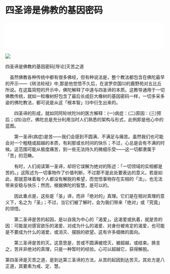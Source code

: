 # 四圣谛是佛教的基因密码

<iframe frameborder="0" marginwidth="0" marginheight="0" width=500 height=86 src="./mp3/13-0.mp3"></iframe>

![](./img/13-0.webp)

四圣谛是佛教的基因密码[导论]灭苦之道

　虽然佛教各种传统中都有很多佛经，但有种说法是，整个教法都包含在佛陀最早的开示——《转法轮经》中,那是他觉悟不久后，在波罗奈国⑿的鹿野苑对五比丘所说。在这篇简短的开示中，佛陀解释了中道与四圣谛的本质。这教导通用于一切佛教传统，就如一粒橡树籽包含了最后长成巨大橡树的基因密码一样，一切多采多姿的佛陀教法，都可说是从这「根本智」⒀中衍生出来的。

　　四圣谛的形成，就如同阿轮吠陀⒁的医方解释：(一)病症：(二)原因：(三)预后；(四)治疗。佛陀总是充分利用当时人们熟悉的架构与形式，此例即是他心中的蓝图。

　　第一圣谛(病症)是苦——我们会感到不圆满、不满足与痛苦。虽然我们也可能会对一个粗糙或超越的本质，有刹那或长时间的快乐；不过，心总是会有不满的时候。这范围可能从极度痛苦，到一些无法持久的微细乐受——这一切都隶属于「苦」的范畴。

　　有时，人们阅读第一圣谛，却将它误解为绝对的陈述：「一切领域的实相都是苦的。」这陈述为一切事物作了价值判断，不过那不是此处要表达的意义。若是如此，那就意味着每个人都没有解脱的希望，而觉悟事物存在实相的「法」，也无法带来安稳与快乐；然而，根据佛陀的智慧，是可以的。

　　因此重点是，这些是「圣」谛，而非「绝对的」真理。它们是在相对真理的意义下，名之为「圣」；不过，当它们被了解时，会为我们带来「绝对」或「究竟」的领悟。

　　第二圣谛是苦的起因，是以自我为中心的「渴爱」。这渴爱或执着，就是苦的因：可能是对感官欲乐的渴爱、对成为什么的渴爱、对身份被肯定的渴爱，也可能是不要成为什么的渴爱，或消灭、摆脱的欲望。这有许多细微的面向。

　　第三圣谛是苦的灭。这意思是，苦或不圆满被熄灭，被超越，或结束。换言之，苦并非绝对的真理，只是一种暂时的经验。心可以超越它，获得解脱。

第四圣谛是灭苦之道，是到达第三圣谛的方法，从苦的起因到达苦灭。其处方是八正道，其要素为戒、定、慧。

 

